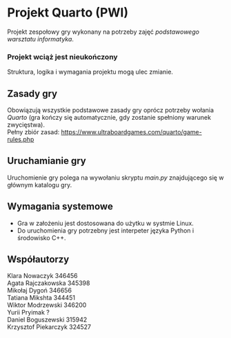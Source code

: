 # Projekt Quarto (PWI)

Projekt zespołowy gry wykonany na potrzeby zajęć *podstawowego warsztatu informatyka*.

### Projekt wciąż jest nieukończony

Struktura, logika i wymagania projektu mogą ulec zmianie.

## Zasady gry

Obowiązują wszystkie podstawowe zasady gry oprócz potrzeby wołania *Quarto*
(gra kończy się automatycznie, gdy zostanie spełniony warunek zwycięstwa). \
Pełny zbiór zasad:
https://www.ultraboardgames.com/quarto/game-rules.php

## Uruchamianie gry

Uruchomienie gry polega na wywołaniu skryptu *main.py* znajdującego się w głównym katalogu gry.

## Wymagania systemowe

- Gra w założeniu jest dostosowana do użytku w systmie Linux.
- Do uruchomienia gry potrzebny jest interpeter języka Python i środowisko C++.

## Współautorzy

Klara Nowaczyk 346456 \
Agata Rajczakowska 345398 \
Mikołaj Dygoń 346656 \
Tatiana Mikshta 344451 \
Wiktor Modrzewski 346200 \
Yurii Pryimak ? \
Daniel Boguszewski 315942 \
Krzysztof Piekarczyk 324527
